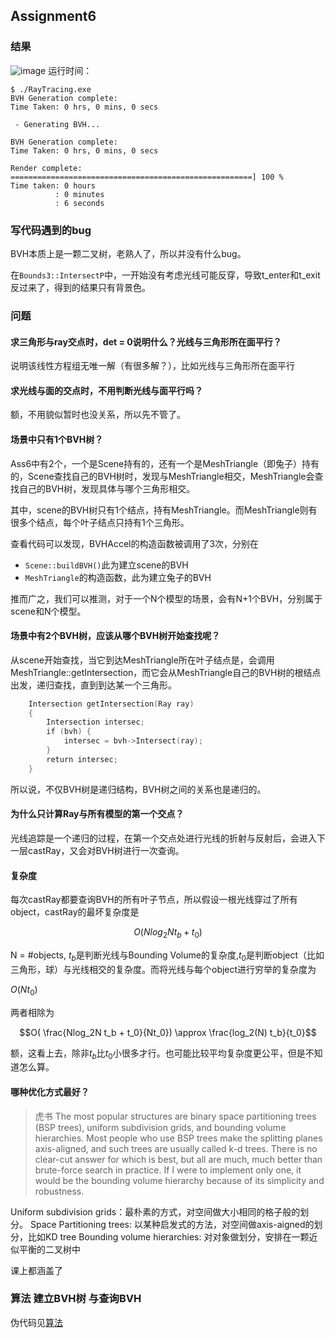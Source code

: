## Assignment6
### 结果
![image](https://user-images.githubusercontent.com/17798738/113426239-c2454900-9405-11eb-950a-ba699db8a5b5.png)
运行时间：
```
$ ./RayTracing.exe
BVH Generation complete:
Time Taken: 0 hrs, 0 mins, 0 secs

 - Generating BVH...

BVH Generation complete:
Time Taken: 0 hrs, 0 mins, 0 secs

Render complete: ======================================================] 100 %
Time taken: 0 hours
          : 0 minutes
          : 6 seconds
```

### 写代码遇到的bug
BVH本质上是一颗二叉树，老熟人了，所以并没有什么bug。

在`Bounds3::IntersectP`中，一开始没有考虑光线可能反穿，导致t_enter和t_exit反过来了，得到的结果只有背景色。



### 问题
#### 求三角形与ray交点时，det = 0说明什么？光线与三角形所在面平行？
说明该线性方程组无唯一解（有很多解？），比如光线与三角形所在面平行

#### 求光线与面的交点时，不用判断光线与面平行吗？
额，不用貌似暂时也没关系，所以先不管了。

#### 场景中只有1个BVH树？
Ass6中有2个，一个是Scene持有的，还有一个是MeshTriangle（即兔子）持有的，Scene查找自己的BVH树时，发现与MeshTriangle相交，MeshTriangle会查找自己的BVH树，发现具体与哪个三角形相交。

其中，scene的BVH树只有1个结点，持有MeshTriangle。而MeshTriangle则有很多个结点，每个叶子结点只持有1个三角形。

查看代码可以发现，BVHAccel的构造函数被调用了3次，分别在
* `Scene::buildBVH()`此为建立scene的BVH
* `MeshTriangle`的构造函数，此为建立兔子的BVH

推而广之，我们可以推测，对于一个N个模型的场景，会有N+1个BVH，分别属于scene和N个模型。

#### 场景中有2个BVH树，应该从哪个BVH树开始查找呢？
从scene开始查找，当它到达MeshTriangle所在叶子结点是，会调用MeshTriangle::getIntersection，而它会从MeshTriangle自己的BVH树的根结点出发，递归查找，直到到达某一个三角形。
```cpp
    Intersection getIntersection(Ray ray)
    {
        Intersection intersec;
        if (bvh) {
            intersec = bvh->Intersect(ray);
        }
        return intersec;
    }
```
所以说，不仅BVH树是递归结构，BVH树之间的关系也是递归的。

#### 为什么只计算Ray与所有模型的第一个交点？
光线追踪是一个递归的过程，在第一个交点处进行光线的折射与反射后，会进入下一层castRay，又会对BVH树进行一次查询。
#### 复杂度
每次castRay都要查询BVH的所有叶子节点，所以假设一根光线穿过了所有object，castRay的最坏复杂度是

$$O( Nlog_2N t_b + t_0)$$

N = #objects, $t_b$是判断光线与Bounding Volume的复杂度,$t_0$是判断object（比如三角形，球）与光线相交的复杂度。而将光线与每个object进行穷举的复杂度为

$O( N t_0)$

两者相除为 

$$O( \frac{Nlog_2N t_b + t_0}{Nt_0}) \approx  \frac{log_2(N) t_b}{t_0}$$

额，这看上去，除非$t_b$比$t_0$小很多才行。也可能比较平均复杂度更公平，但是不知道怎么算。

#### 哪种优化方式最好？

>虎书
>The most popular structures are binary space partitioning trees (BSP trees), uniform subdivision grids, and bounding volume hierarchies. Most people who use BSP trees make the splitting planes axis-aligned, and such trees are usually called k-d trees. There is no clear-cut answer for which is best, but all are much, much better than brute-force search in practice. If I were to implement only one, it would be the bounding volume hierarchy because of its simplicity and robustness.

Uniform subdivision grids：最朴素的方式，对空间做大小相同的格子般的划分。
Space Partitioning trees: 以某种启发式的方法，对空间做axis-aigned的划分，比如KD tree
Bounding volume hierarchies: 对对象做划分，安排在一颗近似平衡的二叉树中

课上都涵盖了




### 算法 建立BVH树 与查询BVH
伪代码见[算法](https://github.com/LamForest/GAMES101-Computer-Graphics-Assignment/blob/main/Assignment6-Windows/Assignment6/%E7%AE%97%E6%B3%95.cpp)


